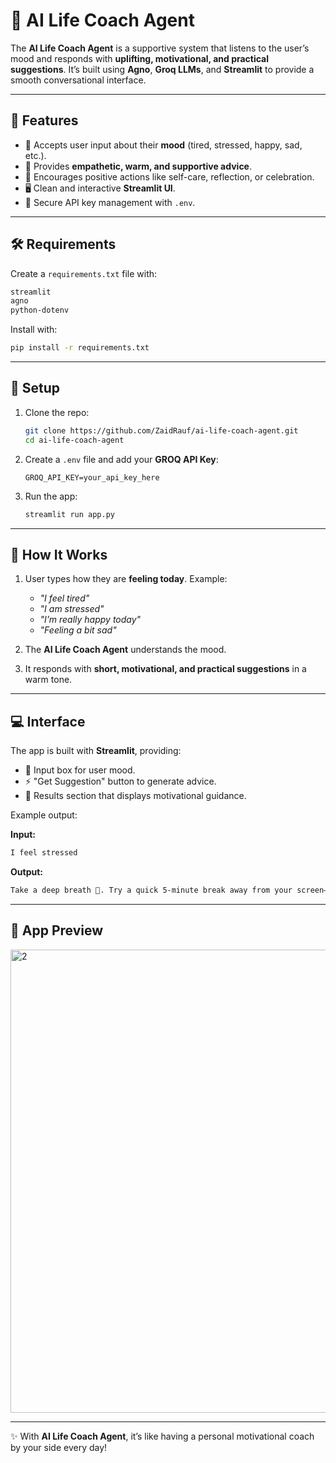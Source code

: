 # 🧘 AI Life Coach Agent

The **AI Life Coach Agent** is a supportive system that listens to the user’s mood and responds with **uplifting, motivational, and practical suggestions**.
It’s built using **Agno**, **Groq LLMs**, and **Streamlit** to provide a smooth conversational interface.

---

## 🚀 Features

* 💭 Accepts user input about their **mood** (tired, stressed, happy, sad, etc.).
* 🤝 Provides **empathetic, warm, and supportive advice**.
* 🎯 Encourages positive actions like self-care, reflection, or celebration.
* 🖥️ Clean and interactive **Streamlit UI**.
* 🔑 Secure API key management with `.env`.

---

## 🛠 Requirements

Create a `requirements.txt` file with:

```txt
streamlit
agno
python-dotenv
```

Install with:

```bash
pip install -r requirements.txt
```

---

## 📂 Setup

1. Clone the repo:

   ```bash
   git clone https://github.com/ZaidRauf/ai-life-coach-agent.git
   cd ai-life-coach-agent
   ```

2. Create a `.env` file and add your **GROQ API Key**:

   ```
   GROQ_API_KEY=your_api_key_here
   ```

3. Run the app:

   ```bash
   streamlit run app.py
   ```

---

## 🎯 How It Works

1. User types how they are **feeling today**.
   Example:

   * *"I feel tired"*
   * *"I am stressed"*
   * *"I’m really happy today"*
   * *"Feeling a bit sad"*

2. The **AI Life Coach Agent** understands the mood.

3. It responds with **short, motivational, and practical suggestions** in a warm tone.

---

## 💻 Interface

The app is built with **Streamlit**, providing:

* 💭 Input box for user mood.
* ⚡ "Get Suggestion" button to generate advice.
* 📄 Results section that displays motivational guidance.

Example output:

**Input:**

```txt
I feel stressed
```

**Output:**

```txt
Take a deep breath 🌿. Try a quick 5-minute break away from your screen—it can refresh your mind and lower stress levels. You’ve got this! 💪
```

---

## 📸 App Preview

<img width="961" height="741" alt="2" src="https://github.com/user-attachments/assets/60fefb8d-388d-4f54-8592-f3e573530427" />

---

✨ With **AI Life Coach Agent**, it’s like having a personal motivational coach by your side every day!
